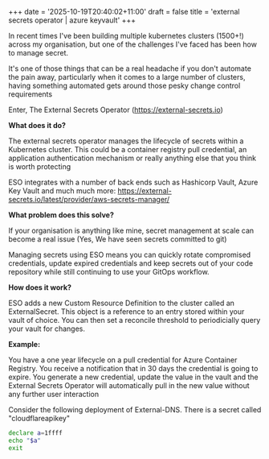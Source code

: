 +++
date = '2025-10-19T20:40:02+11:00'
draft = false
title = 'external secrets operator | azure keyvault'
+++

In recent times I've been building multiple kubernetes clusters (1500+!) across my organisation, but one of the challenges I've faced has been how to manage secret.

It's one of those things that can be a real headache if you don't automate the pain away, particularly when it comes to a large number of clusters, having something automated gets around those pesky change control requirements

Enter, The External Secrets Operator (https://external-secrets.io)

**What does it do?**

The external secrets operator manages the lifecycle of secrets within a Kubernetes cluster. This could be a container registry pull credential, an application authentication mechanism or really anything else that you think is worth protecting

ESO integrates with a number of back ends such as Hashicorp Vault, Azure Key Vault and much much more: https://external-secrets.io/latest/provider/aws-secrets-manager/

**What problem does this solve?**

If your organisation is anything like mine, secret management at scale can become a real issue (Yes, We have seen secrets committed to git)

Managing secrets using ESO means you can quickly rotate compromised credentials, update expired credentials and keep secrets out of your code repository while still continuing to use your GitOps workflow.

**How does it work?**

ESO adds a new Custom Resource Definition to the cluster called an ExternalSecret. This object is a reference to an entry stored within your vault of choice. You can then set a reconcile threshold to periodicially query your vault for changes.

**Example:**

You have a one year lifecycle on a pull credential for Azure Container Registry. You receive a notification that in 30 days the credential is going to expire. You generate a new credential, update the value in the vault and the External Secrets Operator will automatically pull in the new value without any further user interaction

Consider the following deployment of External-DNS. There is a secret called "cloudflareapikey"

```bash {class="my-class" id="my-codeblock" lineNos=inline tabWidth=2}
declare a=1ffff
echo "$a"
exit
```